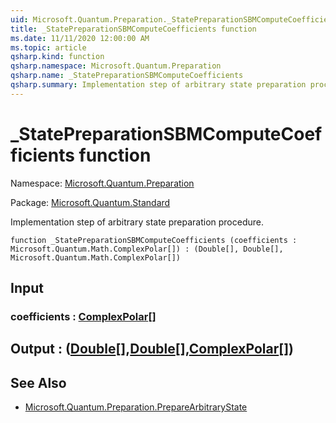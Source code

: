 ```yaml
---
uid: Microsoft.Quantum.Preparation._StatePreparationSBMComputeCoefficients
title: _StatePreparationSBMComputeCoefficients function
ms.date: 11/11/2020 12:00:00 AM
ms.topic: article
qsharp.kind: function
qsharp.namespace: Microsoft.Quantum.Preparation
qsharp.name: _StatePreparationSBMComputeCoefficients
qsharp.summary: Implementation step of arbitrary state preparation procedure.
---
```


# _StatePreparationSBMComputeCoefficients function

Namespace: [Microsoft.Quantum.Preparation](xref:Microsoft.Quantum.Preparation)

Package: [Microsoft.Quantum.Standard](https://nuget.org/packages/Microsoft.Quantum.Standard)


Implementation step of arbitrary state preparation procedure.

```qsharp
function _StatePreparationSBMComputeCoefficients (coefficients : Microsoft.Quantum.Math.ComplexPolar[]) : (Double[], Double[], Microsoft.Quantum.Math.ComplexPolar[])
```


## Input

### coefficients : [ComplexPolar](xref:Microsoft.Quantum.Math.ComplexPolar)[]





## Output : ([Double](xref:microsoft.quantum.lang-ref.double)[],[Double](xref:microsoft.quantum.lang-ref.double)[],[ComplexPolar](xref:Microsoft.Quantum.Math.ComplexPolar)[])



## See Also

- [Microsoft.Quantum.Preparation.PrepareArbitraryState](xref:Microsoft.Quantum.Preparation.PrepareArbitraryState)